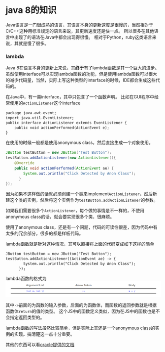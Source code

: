 java 8的知识
====

Java语言是一门很成熟的语言，其语言本身的更新速度是很慢的，当然相对于C/C++这种用标准规定的语言来说，其更新速度还是快一点。
所以很多在其他语言中出现了的语法在Java中都会出现得很慢。
相对于Python，ruby这类语言来说，其就是慢了很多。

### lambda
Java 8在语言本身的更新上来说，其**终于**有了lambda函数是其一个巨大的进步。
虽然使用interface可以实现lambda函数的功能，但是使用lambda函数可以很大的减少代码量，当然，实际上写这种类型的interface的时候，IDE都会生成这些代码的。

在Java中，有一类interface，其中只包含了一个函数声明。
比如在GUI程序中经常使用的`ActionListener`这个interface

```
package java.awt.event;
import java.util.EventListener;
public interface ActionListener extends EventListener { 
	public void actionPerformed(ActionEvent e);
}
```

在使用的时候一般都是使用anonymous class，然后直接生成一个对象使用。
```JAVA
JButton testButton = new JButton("Test Button");
testButton.addActionListener(new ActionListener(){
	@Override 
	public void actionPerformed(ActionEvent ae) {
	    System.out.println("Click Detected by Anon Class");
	  }
});
```

因为如果不这样做的话就必须创建一个类来implement`ActionListener`，然后新建这个类的实例，然后将这个实例作为`testButton.addActionListener`的参数。

如果我们需要很多个`ActionListener`，每个做的事情是不一样的，不使用anonymous class的话，就会要实现很多个类，很麻烦。

使用了anonymous class，还是有一个问题，代码的可读性很差，因为代码中有太多的冗余部分，很多的都是样板代码。

lambda函数就是针对这种情况，其可以直接将上面的代码变成如下这样的简单
```
JButton testButton = new JButton("Test Button");
testButton.addActionListener((ActionEvent ae) -> {
	    System.out.println("Click Detected by Anon Class");
	  });
```

lambda函数的格式为
![](lambda.png)

其中`->`前面的为函数的输入参数，后面的为函数体，而函数的返回参数就是根据函数体`return`的值的类型。
这个JS中的函数定义类似，因为在JS中的函数也是不会指定返回类型的。

lambda函数的写法虽然比较简单，但是实际上其还是一个anonymous class的实例的实现。搞清楚这一点十分重要。

其他的东西可以看[oracle提供的文档](http://www.oracle.com/webfolder/technetwork/tutorials/obe/java/Lambda-QuickStart/index.html)
